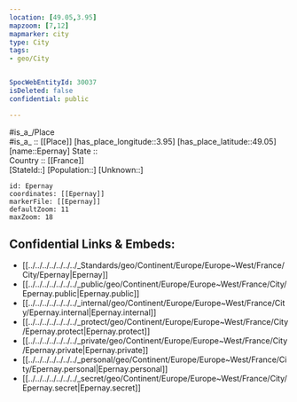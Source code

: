 ```yaml
---
location: [49.05,3.95] 
mapzoom: [7,12] 
mapmarker: city 
type: City
tags:
- geo/City


SpocWebEntityId: 30037
isDeleted: false
confidential: public

---
```

#is_a_/Place  
#is_a_ :: [[Place]] 
[has_place_longitude::3.95] 
[has_place_latitude::49.05] 
[name::Epernay] 
State ::  
Country :: [[France]]  
[StateId::] 
[Population::] 
[Unknown::] 


```leaflet
id: Epernay
coordinates: [[Epernay]] 
markerFile: [[Epernay]] 
defaultZoom: 11 
maxZoom: 18
```


## Confidential Links & Embeds: 
- [[../../../../../../../_Standards/geo/Continent/Europe/Europe~West/France/City/Epernay|Epernay]] 
- [[../../../../../../../_public/geo/Continent/Europe/Europe~West/France/City/Epernay.public|Epernay.public]] 
- [[../../../../../../../_internal/geo/Continent/Europe/Europe~West/France/City/Epernay.internal|Epernay.internal]] 
- [[../../../../../../../_protect/geo/Continent/Europe/Europe~West/France/City/Epernay.protect|Epernay.protect]] 
- [[../../../../../../../_private/geo/Continent/Europe/Europe~West/France/City/Epernay.private|Epernay.private]] 
- [[../../../../../../../_personal/geo/Continent/Europe/Europe~West/France/City/Epernay.personal|Epernay.personal]] 
- [[../../../../../../../_secret/geo/Continent/Europe/Europe~West/France/City/Epernay.secret|Epernay.secret]] 
